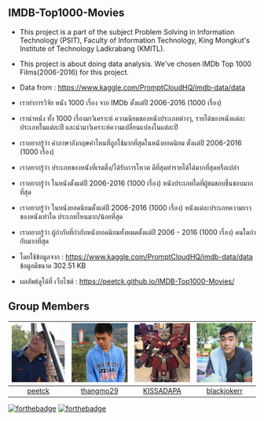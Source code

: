 ## IMDB-Top1000-Movies
* This project is a part of the subject Problem Solving in Information Technology (PSIT), Faculty of Information Technology, King Mongkut's   Institute of Technology Ladkrabang (KMITL).

* This project is about doing data analysis. We've chosen IMDb Top 1000 Films(2006-2016) for this project.

* Data from : https://www.kaggle.com/PromptCloudHQ/imdb-data/data

* เราทำการวิจัย หนัง 1000 เรื่อง จาก IMDb ตั้งแต่ปี 2006-2016 (1000 เรื่อง)

* เรานำหนัง ทั้ง 1000 เรื่องมาวิเคราะห์ ความนิยมของหนังประเภทต่างๆ, รายได้ของหนังแต่ละประเภทในแต่ละปี และนำมาวิเคราะห์ความเปลี่ยนแปลงในแต่ละปี

* เราอยากรู้ว่า คําภาษาอังกฤษคําไหนที่ถูกใช้มากที่สุดในหนังยอดนิยม ตั้งแต่ปี 2006-2016 (1000 เรื่อง)

* เราอยากรู้ว่า ประเภทของหนังที่เรตติ้ง/ได้รับการโหวต ดีที่สุดทํารายได้ได้มากที่สุดหรือเปล่า

* เราอยากรู้ว่า ในหนังตั้งแต่ปี 2006-2016 (1000 เรื่อง) หนังประเภทใดที่ผู้ชมชอบชื่นชอบมากที่สุด

* เราอยากรู้ว่า ในหนังยอดนิยมตั้งแต่ปี 2006-2016 (1000 เรื่อง) หนังแต่ละประเภทความยาวของหนังเท่าใด ประเภทไหนมาก/น้อยที่สุด

* เราอยากรู้ว่า ผู้กํากับที่กํากับหนังยอดนิยมทั้งหมดตั้งแต่ปี 2006 - 2016 (1000 เรื่อง) คนใดกํากับมากที่สุด

* โดยใช้ข้อมูลจาก : https://www.kaggle.com/PromptCloudHQ/imdb-data/data ข้อมูลมีขนาด 302.51 KB

* ผลลัพธ์ดูได้ที่ เว็บไซต์ : https://peetck.github.io/IMDB-Top1000-Movies/
## Group Members
 |<img src="docs/assets/team/01.jpg" width="120px" height="120px">|<img src="docs/assets/team/04.jpg" width="120px" height="120px">|<img src="docs/assets/team/03.jpg" width="120px" height="120px">|<img src="docs/assets/team/02.jpg" width="120px" height="120px">|
|:---:|:---:|:---:|:---:|
|[peetck](https://github.com/peetck)|[thangmo29](https://github.com/thangmo29)|[KISSADAPA](https://github.com/KISSADAPA)|[blackjokerr](https://github.com/blackjokerrr)|ศรัณย์<br>ยันตะบุษย์|วรภัทร<br>ภัทรเมธาวรกุล|กฤษฎาภา<br>ง่วนจร|ศิรวิทย์<br>ยอดจิตร|

[![forthebadge](https://forthebadge.com/images/badges/made-with-python.svg)](https://forthebadge.com)
[![forthebadge](https://forthebadge.com/images/badges/built-with-love.svg)](https://forthebadge.com)
